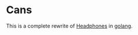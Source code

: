 # Cans

This is a complete rewrite of [Headphones](//github.com/rembo10/headphones/)
in [golang](https://golang.org/).

